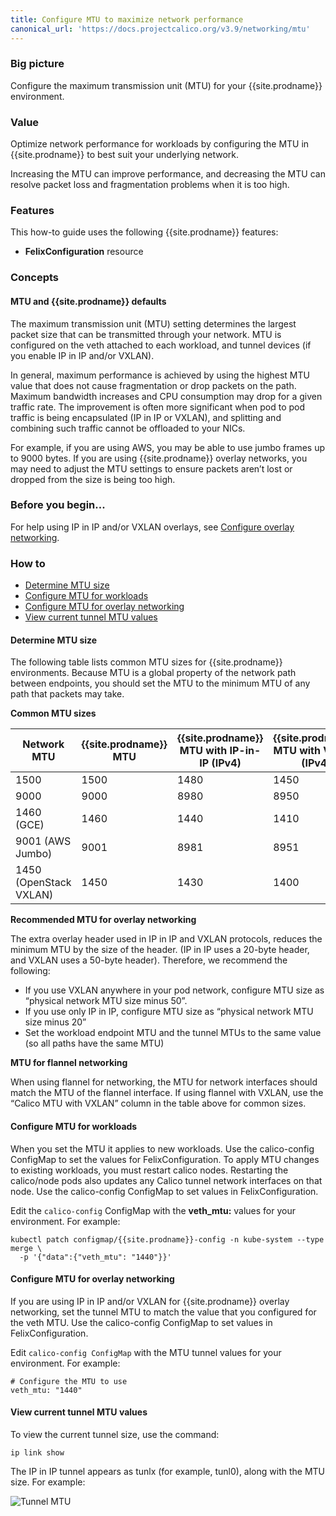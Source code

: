 ```yaml
---
title: Configure MTU to maximize network performance
canonical_url: 'https://docs.projectcalico.org/v3.9/networking/mtu'
---
```


### Big picture

Configure the maximum transmission unit (MTU) for your {{site.prodname}} environment.

### Value

Optimize network performance for workloads by configuring the MTU in {{site.prodname}} to best suit your underlying network.

Increasing the MTU can improve performance, and decreasing the MTU can resolve packet loss and fragmentation problems when it is too high.

### Features

This how-to guide uses the following {{site.prodname}} features:

- **FelixConfiguration** resource

### Concepts

#### MTU and {{site.prodname}} defaults

The maximum transmission unit (MTU) setting determines the largest packet size that can be transmitted through your network. MTU is configured on the veth attached to each workload, and tunnel devices (if you enable IP in IP and/or VXLAN).

In general, maximum performance is achieved by using the highest MTU value that does not cause fragmentation or drop packets on the path.  Maximum bandwidth increases and CPU consumption may drop for a given traffic rate.  The improvement is often more significant when pod to pod traffic is being encapsulated (IP in IP or VXLAN), and splitting and combining such traffic cannot be offloaded to your NICs.

For example, if you are using AWS, you may be able to use jumbo frames up to 9000 bytes. If you are using {{site.prodname}} overlay networks, you may need to adjust the MTU settings to ensure packets aren’t lost or dropped from the size is being too high.

### Before you begin...

For help using IP in IP and/or VXLAN overlays, see [Configure overlay networking]({{site.baseurl}}/{{page.version}}/networking/vxlan-ipip).

### How to

- [Determine MTU size](#determine-mtu-size)
- [Configure MTU for workloads](#configure-mtu-for-workloads)
- [Configure MTU for overlay networking](#configure-mtu-for-overlay-networking)
- [View current tunnel MTU values](#view-current-tunnel-mtu-values)

#### Determine MTU size

The following table lists common MTU sizes for {{site.prodname}} environments. Because MTU is a global property of the network path between endpoints, you should set the MTU to the minimum MTU of any path that packets may take. 

**Common MTU sizes**

| Network MTU            | {{site.prodname}} MTU | {{site.prodname}} MTU with IP-in-IP (IPv4) | {{site.prodname}} MTU with VXLAN (IPv4) |
| ---------------------- | --------------------- | ------------------------------------------ | --------------------------------------- |
| 1500                   | 1500                  | 1480                                       | 1450                                    |
| 9000                   | 9000                  | 8980                                       | 8950                                    |
| 1460 (GCE)             | 1460                  | 1440                                       | 1410                                    |
| 9001 (AWS Jumbo)       | 9001                  | 8981                                       | 8951                                    |
| 1450 (OpenStack VXLAN) | 1450                  | 1430                                       | 1400                                    |

**Recommended MTU for overlay networking**

The extra overlay header used in IP in IP and VXLAN protocols, reduces the minimum MTU by the size of the header. (IP in IP uses a 20-byte header, and VXLAN uses a 50-byte header). Therefore, we recommend the following:

- If you use VXLAN anywhere in your pod network, configure MTU size as “physical network MTU size minus 50”. 
- If you use only IP in IP, configure MTU size as “physical network MTU size minus 20”
- Set the workload endpoint MTU and the tunnel MTUs to the same value (so all paths have the same MTU)

**MTU for flannel networking**

When using flannel for networking, the MTU for network interfaces should match the MTU of the flannel interface. If using flannel with VXLAN, use the “Calico MTU with VXLAN” column in the table above for common sizes. 

#### Configure MTU for workloads
  
When you set the MTU it applies to new workloads. Use the calico-config ConfigMap to set the values for FelixConfiguration. To apply MTU changes to existing workloads, you must restart calico nodes. Restarting the calico/node pods also updates any Calico tunnel network interfaces on that node. Use the calico-config ConfigMap to set values in FelixConfiguration.

Edit the `calico-config` ConfigMap with the **veth_mtu:** values for your environment. For example:

```
kubectl patch configmap/{{site.prodname}}-config -n kube-system --type merge \
  -p '{"data":{"veth_mtu": "1440"}}'
```

#### Configure MTU for overlay networking

If you are using IP in IP and/or VXLAN for {{site.prodname}} overlay networking, set the tunnel MTU to match the value that you configured for the veth MTU. Use the calico-config ConfigMap to set values in FelixConfiguration.

Edit `calico-config ConfigMap` with the MTU tunnel values for your environment. For example: 

```
# Configure the MTU to use
veth_mtu: "1440" 
```

#### View current tunnel MTU values

To view the current tunnel size, use the command: 

`ip link show`

The IP in IP tunnel appears as tunlx (for example, tunl0), along with the MTU size. For example:

![Tunnel MTU]({{site.baseurl}}/images/tunnel.png)
